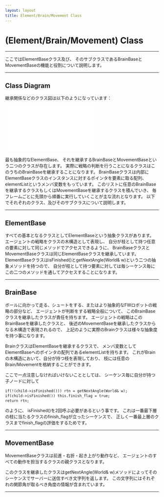 ```yaml
---
layout: layout
title: Element/Brain/Movement Class
---
```

# (Element/Brain/Movement) Class
---

ここではElementBaseクラス及び、
そのサブクラスであるBrainBaseとMovementBaseの機能と役割について説明します。

---
## Class Diagram

継承関係などのクラス図は以下のようになっています：  

![クラス図](images/130427_element.pdf "Elementクラス図")

最も抽象的なElementBase、
それを継承するBrainBaseとMovementBaseという二つのクラスが存在します。
実際に戦略の判断を行うことになるクラスはこのうちのBrainBaseを継承することになります。
BrainBaseクラスは内部にElementBaseクラスのインスタンスに対するポインタを要素に取る配列、
elementListというメンバ変数をもっています。
このリストに任意のBrainBaseを継承するクラスもしくはMovementBaseを継承するクラスを積んでいき、
毎フレームごとに先頭から順番に実行していくことが主な流れとなります。
以下でそれぞれのクラス、及びそのサブクラスについて説明します。

---

## ElementBase

すべての基本となるクラスとしてElementBaseという抽象クラスがあります。
エージェントの戦略をクラスの木構造として表現し、
自分が枝として持つ任意の要素に対して同じメソッドでアクセスできるように、
BrainBaseクラスとMovementBaseクラスは同じElementBaseクラスを継承しています。
ElementBaseクラスはisFinished()とgetNextAngle(World& w)という二つの抽象メソッドを持つので、
自分が枝として持つ要素に対しては毎シーケンス毎にこの二つのメソッドを通してアクセスすることになります。

---

## BrainBase

ボールに向かって走る、シュートをする、またはより抽象的なFWロボットの戦略の部分など、
エージェントが判断をする戦略全般について、
このBrainBaseクラスを継承したクラスが責任を持ちます。
エージェントの戦略はこのBrainBaseを継承したクラスと、
後述のMovementBaseを継承したクラスからなる木構造で表現されるので、
上記のように実際のBrainクラスは様々な抽象度を持つ事になります。

BrainクラスはElementBaseを継承するクラスで、
メンバ変数としてElementBaseへのポインタの配列であるelementListを持ちます。
これがBrainの木構造において、自分が持つ枝を表現しており、
枝には任意のBrain/Movementを格納することができます。

ここで一点注意しなければいけないこととしては、
シーケンス毎に自分が持つ子ノードに対して

	if(!(child->isFinished())) rtn = getNextAngle(World& w);
	if(child->isFinished()) this.finish_flag = true;
	return rtn;

のように、
isFinished()を2回呼ぶ必要があるという事です。
これは一番最下層の枝に当たるクラスのfinish_flagが立ったシーケンスで、
正しく一番最上層のクラスまでfinish_flagの評価をするためです。

---

## MovementBase

MovementBaseクラスは前進・右折・起き上がり動作など、
エージェントのすべての動作を担当するクラスの親クラスとなります。

このクラスを継承したクラスはgetNextAngle(World& w)メソッドによってそのシーケンスでサーバーに送信すべき文字列を返します。
この文字列にはそれぞれの関節角が取るべき角度の情報が含まれています。

---
